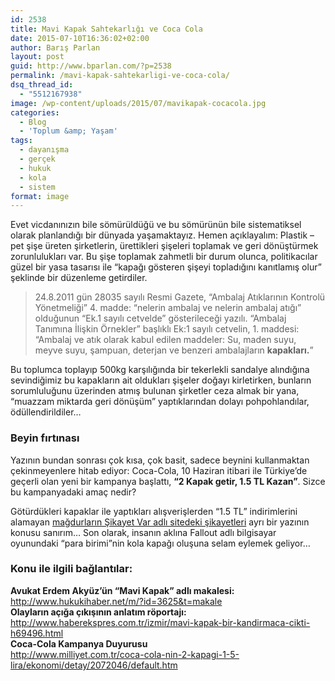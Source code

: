 ```yaml
---
id: 2538
title: Mavi Kapak Sahtekarlığı ve Coca Cola
date: 2015-07-10T16:36:02+02:00
author: Barış Parlan
layout: post
guid: http://www.bparlan.com/?p=2538
permalink: /mavi-kapak-sahtekarligi-ve-coca-cola/
dsq_thread_id:
  - "5512167938"
image: /wp-content/uploads/2015/07/mavikapak-cocacola.jpg
categories:
  - Blog
  - 'Toplum &amp; Yaşam'
tags:
  - dayanışma
  - gerçek
  - hukuk
  - kola
  - sistem
format: image
---
```

<div class="ttr_start">
</div>

Evet vicdanınızın bile sömürüldüğü ve bu sömürünün bile sistematiksel olarak planlandığı bir dünyada yaşamaktayız. Hemen açıklayalım: Plastik &#8211; pet şişe üreten şirketlerin, ürettikleri şişeleri toplamak ve geri dönüştürmek zorunlulukları var. Bu şişe toplamak zahmetli bir durum olunca, politikacılar güzel bir yasa tasarısı ile &#8220;kapağı gösteren şişeyi topladığını kanıtlamış olur&#8221; şeklinde bir düzenleme getirdiler.

> 24.8.2011 gün 28035 sayılı Resmi Gazete, “Ambalaj Atıklarının Kontrolü Yönetmeliği” 4. madde: “nelerin ambalaj ve nelerin ambalaj atığı” olduğunun “Ek.1 sayılı cetvelde” gösterileceği yazılı. “Ambalaj Tanımına İlişkin Örnekler” başlıklı Ek:1 sayılı cetvelin, 1. maddesi: “Ambalaj ve atık olarak kabul edilen maddeler: Su, maden suyu, meyve suyu, şampuan, deterjan ve benzeri ambalajların **kapakları.**”

Bu toplumca toplayıp 500kg karşılığında bir tekerlekli sandalye alındığına sevindiğimiz bu kapakların ait oldukları şişeler doğayı kirletirken, bunların sorumluluğunu üzerinden atmış bulunan şirketler ceza almak bir yana, &#8220;muazzam miktarda geri dönüşüm&#8221; yaptıklarından dolayı pohpohlandılar, ödüllendirildiler&#8230;

### Beyin fırtınası

Yazının bundan sonrası çok kısa, çok basit, sadece beynini kullanmaktan çekinmeyenlere hitab ediyor: Coca-Cola, 10 Haziran itibari ile Türkiye&#8217;de geçerli olan yeni bir kampanya başlattı, **&#8220;2 Kapak getir, 1.5 TL Kazan&#8221;**. Sizce bu kampanyadaki amaç nedir?

Götürdükleri kapaklar ile yaptıkları alışverişlerden &#8220;1.5 TL&#8221; indirimlerini alamayan <a href="https://www.sikayetvar.com/coca-cola/icecek/gazli-icecekler/promosyon-hediye-urun" target="_blank">mağdurların Şikayet Var adlı sitedeki şikayetleri</a> ayrı bir yazının konusu sanırım&#8230; Son olarak, insanın aklına Fallout adlı bilgisayar oyunundaki &#8220;para birimi&#8221;nin kola kapağı oluşuna selam eylemek geliyor&#8230;

### Konu ile ilgili bağlantılar:

**Avukat Erdem Akyüz&#8217;ün &#8220;Mavi Kapak&#8221; adlı makalesi:**  
<a href="http://www.hukukihaber.net/m/?id=3625&t=makale" target="_blank">http://www.hukukihaber.net/m/?id=3625&t=makale</a>  
**Olayların açığa çıkışının anlatım röportajı:**  
<a href="http://www.haberekspres.com.tr/izmir/mavi-kapak-bir-kandirmaca-cikti-h69496.html" target="_blank">http://www.haberekspres.com.tr/izmir/mavi-kapak-bir-kandirmaca-cikti-h69496.html</a>  
**Coca-Cola Kampanya Duyurusu**  
<a href="http://www.milliyet.com.tr/coca-cola-nin-2-kapagi-1-5-lira/ekonomi/detay/2072046/default.htm" target="_blank">http://www.milliyet.com.tr/coca-cola-nin-2-kapagi-1-5-lira/ekonomi/detay/2072046/default.htm</a>

<div class="ttr_end">
</div>
